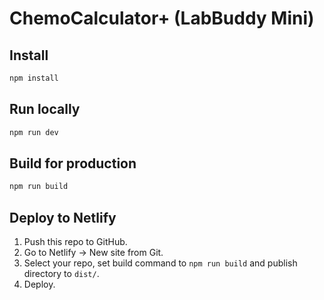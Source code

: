 # ChemoCalculator+ (LabBuddy Mini)

## Install
```bash
npm install
```

## Run locally
```bash
npm run dev
```

## Build for production
```bash
npm run build
```

## Deploy to Netlify
1. Push this repo to GitHub.
2. Go to Netlify → New site from Git.
3. Select your repo, set build command to `npm run build` and publish directory to `dist/`.
4. Deploy.